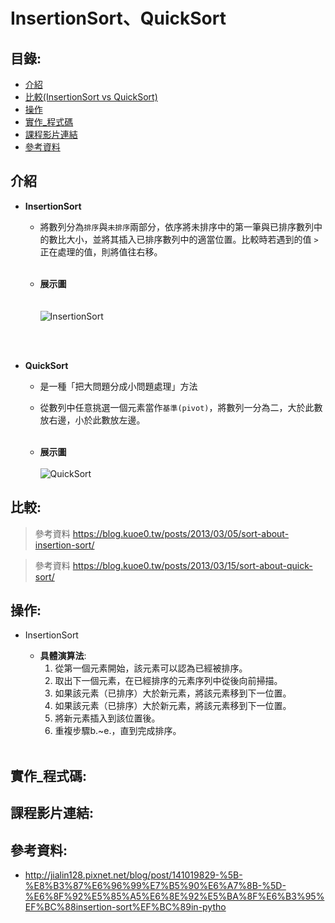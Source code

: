 InsertionSort、QuickSort
=============

目錄:
--------
* [介紹](#介紹)
* [比較(InsertionSort vs QuickSort)](#比較)
* [操作](#操作)
* [實作_程式碼](#實作_程式碼)
* [課程影片連結](#課程影片連結)
* [參考資料](#參考資料)


介紹
-----
* **InsertionSort**
    *  將數列分為`排序`與`未排序`兩部分，依序將未排序中的第一筆與已排序數列中的數比大小，並將其插入已排序數列中的適當位置。比較時若遇到的值 `>` 正在處理的值，則將值往右移。
 <br></br>   
 
   
   * **展示圖**
<br></br>      
![InsertionSort](https://media.geeksforgeeks.org/wp-content/uploads/insertionsort.png)

<br></br>
* **QuickSort**

   * 是一種「把大問題分成小問題處理」方法
   * 從數列中任意挑選一個元素當作`基準(pivot)`，將數列一分為二，大於此數放右邊，小於此數放左邊。
 <br></br>

   * **展示圖**
<br></br>
![QuickSort](https://i2.wp.com/www.techiedelight.com/wp-content/uploads/Quicksort.png?w=1100http://)

比較:
-----



> 參考資料 <https://blog.kuoe0.tw/posts/2013/03/05/sort-about-insertion-sort/>

> 參考資料 <https://blog.kuoe0.tw/posts/2013/03/15/sort-about-quick-sort/>

操作:
-----
* InsertionSort

   * **具體演算法**:
      1. 從第一個元素開始，該元素可以認為已經被排序。
      2. 取出下一個元素，在已經排序的元素序列中從後向前掃描。
      3. 如果該元素（已排序）大於新元素，將該元素移到下一位置。
      4. 如果該元素（已排序）大於新元素，將該元素移到下一位置。
      5. 將新元素插入到該位置後。
      6. 重複步驟b.~e.，直到完成排序。
<br></br>


實作_程式碼:
----


課程影片連結:
----




參考資料:
----
* <http://jialin128.pixnet.net/blog/post/141019829-%5B-%E8%B3%87%E6%96%99%E7%B5%90%E6%A7%8B-%5D-%E6%8F%92%E5%85%A5%E6%8E%92%E5%BA%8F%E6%B3%95%EF%BC%88insertion-sort%EF%BC%89in-pytho>
